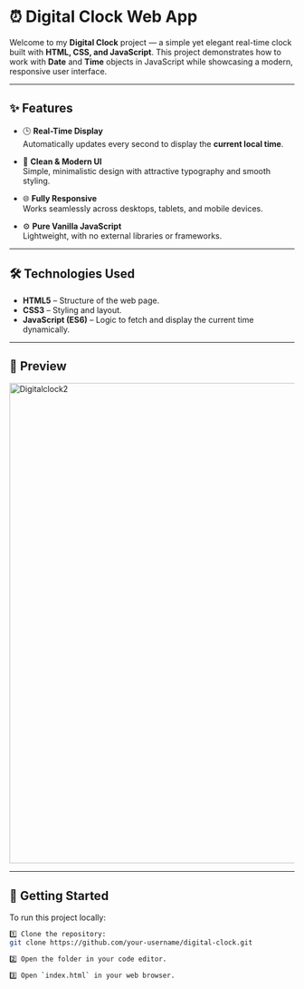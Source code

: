 # ⏰ Digital Clock Web App

Welcome to my **Digital Clock** project — a simple yet elegant real-time clock built with **HTML, CSS, and JavaScript**. This project demonstrates how to work with **Date** and **Time** objects in JavaScript while showcasing a modern, responsive user interface.

---

## ✨ Features

- 🕒 **Real-Time Display**  
  Automatically updates every second to display the **current local time**.

- 🎨 **Clean & Modern UI**  
  Simple, minimalistic design with attractive typography and smooth styling.

- 🌐 **Fully Responsive**  
  Works seamlessly across desktops, tablets, and mobile devices.

- ⚙️ **Pure Vanilla JavaScript**  
  Lightweight, with no external libraries or frameworks.

---

## 🛠️ Technologies Used

- **HTML5** – Structure of the web page.  
- **CSS3** – Styling and layout.  
- **JavaScript (ES6)** – Logic to fetch and display the current time dynamically.

---

## 📸 Preview

<img width="1920" height="847" alt="Digitalclock2" src="https://github.com/user-attachments/assets/85d372be-cca4-4353-aa11-cd76431a24f4" />




---

## 🚀 Getting Started

To run this project locally:

```bash
1️⃣ Clone the repository:
git clone https://github.com/your-username/digital-clock.git

2️⃣ Open the folder in your code editor.

3️⃣ Open `index.html` in your web browser.
